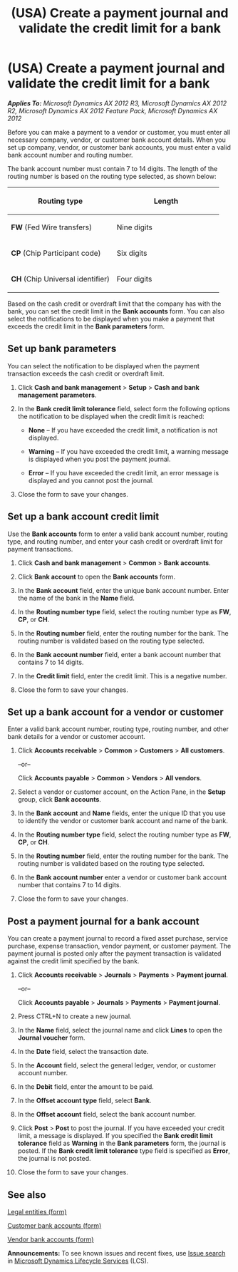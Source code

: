 ﻿---
title: (USA) Create a payment journal and validate the credit limit for a bank
TOCTitle: (USA) Create a payment journal and validate the credit limit for a bank
ms:assetid: 40f77da9-f173-40c1-a9b5-76da05d71541
ms:mtpsurl: https://technet.microsoft.com/en-us/library/Hh242260(v=AX.60)
ms:contentKeyID: 36056726
ms.date: 04/18/2014
mtps_version: v=AX.60
f1_keywords:
- USA
- credit limit
- payment journal
---

# (USA) Create a payment journal and validate the credit limit for a bank 


_**Applies To:** Microsoft Dynamics AX 2012 R3, Microsoft Dynamics AX 2012 R2, Microsoft Dynamics AX 2012 Feature Pack, Microsoft Dynamics AX 2012_

Before you can make a payment to a vendor or customer, you must enter all necessary company, vendor, or customer bank account details. When you set up company, vendor, or customer bank accounts, you must enter a valid bank account number and routing number.

The bank account number must contain 7 to 14 digits. The length of the routing number is based on the routing type selected, as shown below:

<table>
<colgroup>
<col style="width: 50%" />
<col style="width: 50%" />
</colgroup>
<thead>
<tr class="header">
<th><p>Routing type</p></th>
<th><p>Length</p></th>
</tr>
</thead>
<tbody>
<tr class="odd">
<td><p><strong>FW</strong> (Fed Wire transfers)</p></td>
<td><p>Nine digits</p></td>
</tr>
<tr class="even">
<td><p><strong>CP</strong> (Chip Participant code)</p></td>
<td><p>Six digits</p></td>
</tr>
<tr class="odd">
<td><p><strong>CH</strong> (Chip Universal identifier)</p></td>
<td><p>Four digits</p></td>
</tr>
</tbody>
</table>


Based on the cash credit or overdraft limit that the company has with the bank, you can set the credit limit in the **Bank accounts** form. You can also select the notifications to be displayed when you make a payment that exceeds the credit limit in the **Bank parameters** form.

## Set up bank parameters

You can select the notification to be displayed when the payment transaction exceeds the cash credit or overdraft limit.

1.  Click **Cash and bank management** \> **Setup** \> **Cash and bank management parameters**.

2.  In the **Bank credit limit tolerance** field, select form the following options the notification to be displayed when the credit limit is reached:
    
      - **None** – If you have exceeded the credit limit, a notification is not displayed.
    
      - **Warning** – If you have exceeded the credit limit, a warning message is displayed when you post the payment journal.
    
      - **Error** – If you have exceeded the credit limit, an error message is displayed and you cannot post the journal.

3.  Close the form to save your changes.

## Set up a bank account credit limit

Use the **Bank accounts** form to enter a valid bank account number, routing type, and routing number, and enter your cash credit or overdraft limit for payment transactions.

1.  Click **Cash and bank management** \> **Common** \> **Bank accounts**.

2.  Click **Bank account** to open the **Bank accounts** form.

3.  In the **Bank account** field, enter the unique bank account number. Enter the name of the bank in the **Name** field.

4.  In the **Routing number type** field, select the routing number type as **FW**, **CP**, or **CH**.

5.  In the **Routing number** field, enter the routing number for the bank. The routing number is validated based on the routing type selected.

6.  In the **Bank account number** field, enter a bank account number that contains 7 to 14 digits.

7.  In the **Credit limit** field, enter the credit limit. This is a negative number.

8.  Close the form to save your changes.

## Set up a bank account for a vendor or customer

Enter a valid bank account number, routing type, routing number, and other bank details for a vendor or customer account.

1.  Click **Accounts receivable** \> **Common** \> **Customers** \> **All customers**.
    
    –or–
    
    Click **Accounts payable** \> **Common** \> **Vendors** \> **All vendors**.

2.  Select a vendor or customer account, on the Action Pane, in the **Setup** group, click **Bank accounts**.

3.  In the **Bank account** and **Name** fields, enter the unique ID that you use to identify the vendor or customer bank account and name of the bank.

4.  In the **Routing number type** field, select the routing number type as **FW**, **CP**, or **CH**.

5.  In the **Routing number** field, enter the routing number for the bank. The routing number is validated based on the routing type selected.

6.  In the **Bank account number** enter a vendor or customer bank account number that contains 7 to 14 digits.

7.  Close the form to save your changes.

## Post a payment journal for a bank account

You can create a payment journal to record a fixed asset purchase, service purchase, expense transaction, vendor payment, or customer payment. The payment journal is posted only after the payment transaction is validated against the credit limit specified by the bank.

1.  Click **Accounts receivable** \> **Journals** \> **Payments** \> **Payment journal**.
    
    –or–
    
    Click **Accounts payable** \> **Journals** \> **Payments** \> **Payment journal**.

2.  Press CTRL+N to create a new journal.

3.  In the **Name** field, select the journal name and click **Lines** to open the **Journal voucher** form.

4.  In the **Date** field, select the transaction date.

5.  In the **Account** field, select the general ledger, vendor, or customer account number.

6.  In the **Debit** field, enter the amount to be paid.

7.  In the **Offset account type** field, select **Bank**.

8.  In the **Offset account** field, select the bank account number.

9.  Click **Post** \> **Post** to post the journal. If you have exceeded your credit limit, a message is displayed. If you specified the **Bank credit limit tolerance** field as **Warning** in the **Bank parameters** form, the journal is posted. If the **Bank credit limit tolerance** type field is specified as **Error**, the journal is not posted.

10. Close the form to save your changes.

## See also

[Legal entities (form)](https://technet.microsoft.com/en-us/library/hh242860\(v=ax.60\))

[Customer bank accounts (form)](https://technet.microsoft.com/en-us/library/aa575695\(v=ax.60\))

[Vendor bank accounts (form)](https://technet.microsoft.com/en-us/library/aa589805\(v=ax.60\))

  
**Announcements:** To see known issues and recent fixes, use [Issue search](http://go.microsoft.com/fwlink/?linkid=389258) in [Microsoft Dynamics Lifecycle Services](http://go.microsoft.com/fwlink/?linkid=306505) (LCS).

